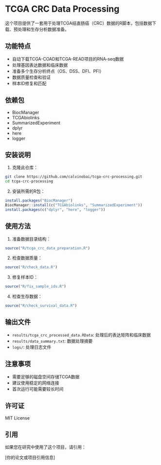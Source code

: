 # TCGA CRC Data Processing

这个项目提供了一套用于处理TCGA结直肠癌（CRC）数据的R脚本，包括数据下载、预处理和生存分析数据准备。

## 功能特点

- 自动下载TCGA-COAD和TCGA-READ项目的RNA-seq数据
- 处理基因表达数据和临床数据
- 准备多个生存分析终点（OS、DSS、DFI、PFI）
- 数据质量检查和验证
- 样本ID修复和匹配

## 依赖包

- BiocManager
- TCGAbiolinks
- SummarizedExperiment
- dplyr
- here
- logger

## 安装说明

1. 克隆此仓库：
```bash
git clone https://github.com/calvinobai/tcga-crc-processing.git
cd tcga-crc-processing
```

2. 安装所需的R包：
```R
install.packages("BiocManager")
BiocManager::install(c("TCGAbiolinks", "SummarizedExperiment"))
install.packages(c("dplyr", "here", "logger"))
```

## 使用方法

1. 准备数据目录结构：
```R
source("R/tcga_crc_data_preparation.R")
```

2. 检查数据质量：
```R
source("R/check_data.R")
```

3. 修复样本ID：
```R
source("R/fix_sample_ids.R")
```

4. 检查生存数据：
```R
source("R/check_survival_data.R")
```

## 输出文件

- `results/tcga_crc_processed_data.RData`: 处理后的表达矩阵和临床数据
- `results/data_summary.txt`: 数据处理摘要
- `logs/`: 处理日志文件

## 注意事项

- 需要足够的磁盘空间存储TCGA数据
- 建议使用稳定的网络连接
- 首次运行可能需要较长时间

## 许可证

MIT License

## 引用

如果您在研究中使用了这个项目，请引用：

[你的论文或项目引用信息]
